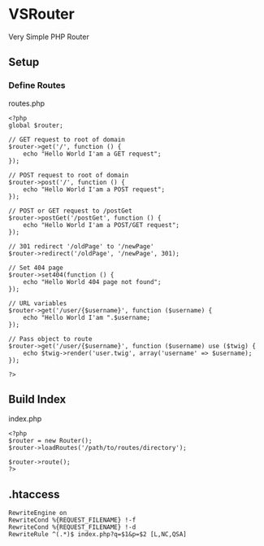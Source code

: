 # VSRouter
Very Simple PHP Router

## Setup
### Define Routes
routes.php

    <?php
    global $router;
    
    // GET request to root of domain
    $router->get('/', function () {
        echo "Hello World I'am a GET request";
    });
    
    // POST request to root of domain
    $router->post('/', function () {
        echo "Hello World I'am a POST request";
    });
    
    // POST or GET request to /postGet
    $router->postGet('/postGet', function () {
        echo "Hello World I'am a POST/GET request";
    });
    
    // 301 redirect '/oldPage' to '/newPage'
    $router->redirect('/oldPage', '/newPage', 301);
    
    // Set 404 page
    $router->set404(function () {
        echo "Hello World 404 page not found";
    });
    
    // URL variables
    $router->get('/user/{$username}', function ($username) {
        echo "Hello World I'am ".$username;
    });
    
    // Pass object to route
    $router->get('/user/{$username}', function ($username) use ($twig) {
        echo $twig->render('user.twig', array('username' => $username);
    });
    
    ?>


## Build Index
index.php

    <?php
    $router = new Router();
    $router->loadRoutes('/path/to/routes/directory');
    
    $router->route();
    ?>


## .htaccess
    RewriteEngine on
    RewriteCond %{REQUEST_FILENAME} !-f
    RewriteCond %{REQUEST_FILENAME} !-d
    RewriteRule ^(.*)$ index.php?q=$1&p=$2 [L,NC,QSA]
